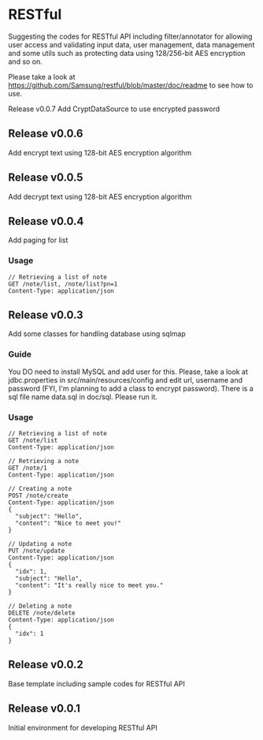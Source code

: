 RESTful
=======

Suggesting the codes for RESTful API including filter/annotator for allowing user access and validating input data, user management, data management and some utils such as protecting data using 128/256-bit AES encryption and so on.

Please take a look at https://github.com/Samsung/restful/blob/master/doc/readme to see how to use.

Release v0.0.7
Add CryptDataSource to use encrypted password

Release v0.0.6
--------------
Add encrypt text using 128-bit AES encryption algorithm

Release v0.0.5
--------------
Add decrypt text using 128-bit AES encryption algorithm

Release v0.0.4
--------------
Add paging for list
### Usage ###
~~~~
// Retrieving a list of note
GET /note/list, /note/list?pn=1
Content-Type: application/json
~~~~

Release v0.0.3
--------------
Add some classes for handling database using sqlmap 
### Guide ###
You DO need to install MySQL and add user for this. 
Please, take a look at jdbc.properties in src/main/resources/config and edit url, username and password (FYI, I'm planning to add a class to encrypt password).
There is a sql file name data.sql in doc/sql. Please run it.
### Usage ###
~~~~
// Retrieving a list of note
GET /note/list 
Content-Type: application/json

// Retrieving a note
GET /note/1
Content-Type: application/json

// Creating a note
POST /note/create
Content-Type: application/json
{
  "subject": "Hello",
  "content": "Nice to meet you!"
}

// Updating a note
PUT /note/update
Content-Type: application/json
{
  "idx": 1,
  "subject": "Hello",
  "content": "It's really nice to meet you."
}

// Deleting a note
DELETE /note/delete
Content-Type: application/json
{
  "idx": 1
}
~~~~

Release v0.0.2
--------------
Base template including sample codes for RESTful API

Release v0.0.1
--------------
Initial environment for developing RESTful API
